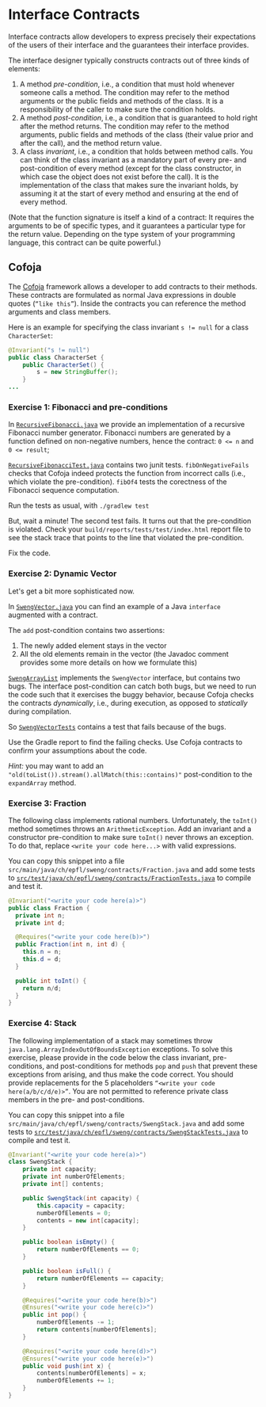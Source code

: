 # Interface Contracts

Interface contracts allow developers to express precisely their expectations of the users of their interface and the guarantees their interface provides.

The interface designer typically constructs contracts out of three kinds of elements:

1. A method _pre-condition_, i.e., a condition that must hold whenever someone calls a method.
   The condition may refer to the method arguments or the public fields and methods of the class.
   It is a responsibility of the caller to make sure the condition holds.
2. A method _post-condition_, i.e., a condition that is guaranteed to hold right after the method returns.
   The condition may refer to the method arguments, public fields and methods of the class (their value prior and after the call), and the method return value.
3. A class _invariant_, i.e., a condition that holds between method calls.
   You can think of the class invariant as a mandatory part of every pre- and post-condition of every method (except for the class constructor, in which case the object does not exist before the call).
   It is the implementation of the class that makes sure the invariant holds, by assuming it at the start of every method and ensuring at the end of every method.

(Note that the function signature is itself a kind of a contract:
It requires the arguments to be of specific types, and it guarantees a particular type for the return value.
Depending on the type system of your programming language, this contract can be quite powerful.)

## Cofoja

The [Cofoja](https://github.com/nhatminhle/cofoja) framework allows a developer to add contracts to their methods.
These contracts are formulated as normal Java expressions in double quotes (`“like this”`).
Inside the contracts you can reference the method arguments and class members.

Here is an example for specifying the class invariant `s != null` for a class `CharacterSet`:

```java
@Invariant("s != null")
public class CharacterSet {
    public CharacterSet() {
        s = new StringBuffer();
    }
...
```

### Exercise 1: Fibonacci and pre-conditions
In [`RecursiveFibonacci.java`](src/main/java/ch/epfl/sweng/contracts/RecursiveFibonacci.java) we provide an implementation of a recursive Fibonacci number generator.
Fibonacci numbers are generated by a function defined on non-negative numbers, hence the contract: `0 <= n` and `0 <= result`;

[`RecursiveFibonacciTest.java`](src/test/java/ch/epfl/sweng/contracts/RecursiveFibonacciTest.java) contains two junit tests.
`fibOnNegativeFails` checks that Cofoja indeed protects the function from incorrect calls (i.e., which violate the pre-condition).
`fibOf4` tests the corectness of the Fibonacci sequence computation.

Run the tests as usual, with `./gradlew test`

But, wait a minute! The second test fails.  It turns out that the pre-condition is violated.
Check your `build/reports/tests/test/index.html` report file to see the stack trace that points to the line that violated the pre-condition.

Fix the code.

### Exercise 2: Dynamic Vector

Let's get a bit more sophisticated now.

In [`SwengVector.java`](src/main/java/ch/epfl/sweng/contracts/SwengVector.java) you can find an example of a Java `interface` augmented with a contract.

The `add` post-condition contains two assertions:

1. The newly added element stays in the vector
2. All the old elements remain in the vector (the Javadoc comment provides some more details on how we formulate this)

[`SwengArrayList`](src/main/java/ch/epfl/sweng/contracts/SwengArrayList.java) implements the `SwengVector` interface, but contains two bugs. The interface post-condition can catch both bugs, but we need to run the code such that it exercises the buggy behavior, because Cofoja checks the contracts _dynamically_, i.e., during execution, as opposed to _statically_ during compilation.

So [`SwengVectorTests`](src/test/java/ch/epfl/sweng/contracts/SwengVectorTests.java) contains a test that fails because of the bugs.

Use the Gradle report to find the failing checks. Use Cofoja contracts to confirm your assumptions about the code.

*Hint:* you may want to add an `"old(toList()).stream().allMatch(this::contains)"` post-condition to the `expandArray` method.

### Exercise 3: Fraction

The following class implements rational numbers. Unfortunately, the `toInt()` method sometimes throws an `ArithmeticException`.
Add an invariant and a constructor pre-condition to make sure `toInt()` never throws an exception.
To do that, replace `<write your code here...>` with valid expressions.

You can copy this snippet into a file `src/main/java/ch/epfl/sweng/contracts/Fraction.java` and add some tests to [`src/test/java/ch/epfl/sweng/contracts/FractionTests.java`](src/test/java/ch/epfl/sweng/contracts/FractionTests.java) to compile and test it.

```java
@Invariant("<write your code here(a)>")
public class Fraction {
  private int n;
  private int d;

  @Requires("<write your code here(b)>")
  public Fraction(int n, int d) {
    this.n = n;
    this.d = d;
  }

  public int toInt() {
    return n/d;
  }
}

```


### Exercise 4: Stack

The following implementation of a stack may sometimes throw `java.lang.ArrayIndexOutOfBoundsException` exceptions. To solve this exercise, please provide in the code below the class invariant, pre-conditions, and post-conditions for methods `pop` and `push` that prevent these exceptions from arising, and thus make the code correct. You should provide replacements for the 5 placeholders `“<write your code here(a/b/c/d/e)>”`. You are not permitted to reference private class members in the pre- and post-conditions.

You can copy this snippet into a file `src/main/java/ch/epfl/sweng/contracts/SwengStack.java` and add some tests to [`src/test/java/ch/epfl/sweng/contracts/SwengStackTests.java`](src/test/java/ch/epfl/sweng/contracts/SwengStackTests.java) to compile and test it.

```java
@Invariant("<write your code here(a)>")
class SwengStack {
    private int capacity;
    private int numberOfElements;
    private int[] contents;

    public SwengStack(int capacity) {
        this.capacity = capacity;
        numberOfElements = 0;
        contents = new int[capacity];
    }

    public boolean isEmpty() {
        return numberOfElements == 0;
    }

    public boolean isFull() {
        return numberOfElements == capacity;
    }

    @Requires("<write your code here(b)>")
    @Ensures("<write your code here(c)>")
    public int pop() {
        numberOfElements -= 1;
        return contents[numberOfElements];
    }

    @Requires("<write your code here(d)>")
    @Ensures("<write your code here(e)>")
    public void push(int x) {
        contents[numberOfElements] = x;
        numberOfElements += 1;
    }
}

```
